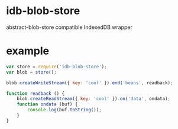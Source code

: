 # idb-blob-store

abstract-blob-store compatible IndexedDB wrapper

# example

``` js
var store = require('idb-blob-store');
var blob = store();

blob.createWriteStream({ key: 'cool' }).end('beans', readback);

function readback () {
    blob.createReadStream({ key: 'cool' }).on('data', ondata);
    function ondata (buf) {
        console.log(buf.toString());
    }
}
```

